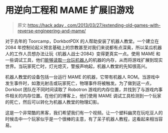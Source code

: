 # 用逆向工程和 MAME 扩展旧游戏

> 原文:[https://hack aday . com/2013/03/27/extending-old-games-with-reverse-engineering-and-mame/](https://hackaday.com/2013/03/27/extending-old-games-with-reverse-engineering-and-mame/)

对于去年的 Toorcamp，DorkbotPDX 的人帮助安装了机器人教堂。一个建立在 2084 年控制论起义预言基础上的宗教甚至对我们来说都有点深奥，所以呆瓜机器人的工作人员想办法让玩《机器人战士:2084》变得更真实一点。使用 MAME 和一些调试工具，他们[能够读取一台玩机器人](http://dorkbotpdx.org/blog/skinny/use_mames_debugger_to_reverse_engineer_and_extend_old_games)的机器的内存，从而将游戏扩展到现实世界。当玩家死亡时，灯光熄灭，警报声响起，机器人教堂的先知很高兴。

机器人教堂的设备包括一台运行 MAME 的机器，它带有机器人 ROM。当游戏中发生事件时，如激光射击或玩家死亡，物理事件将被触发。为了做到这一点，Dorkbot 团队在不同时间读取了 Robotron 游戏的内存位置，并找到了与游戏内事件相关的内存位置。在他们的博客上，他们使用 MAME 调试工具检测到一个玩家的死亡，然后可以转化为机器人教堂的物理幻影。

这是一个非常酷的黑客，我们希望我们有一个视频。让一个塑料幽灵在玩吃豆人的时候击中一个玩家似乎是一个很棒的主意，有了呆子机器人教程，这看起来相当容易。